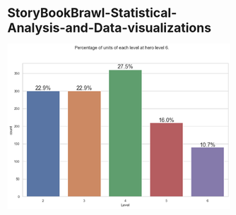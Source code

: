 # StoryBookBrawl-Statistical-Analysis-and-Data-visualizations

<p align="center">
  <img width="800" src="level6distribution.png">
</p>


